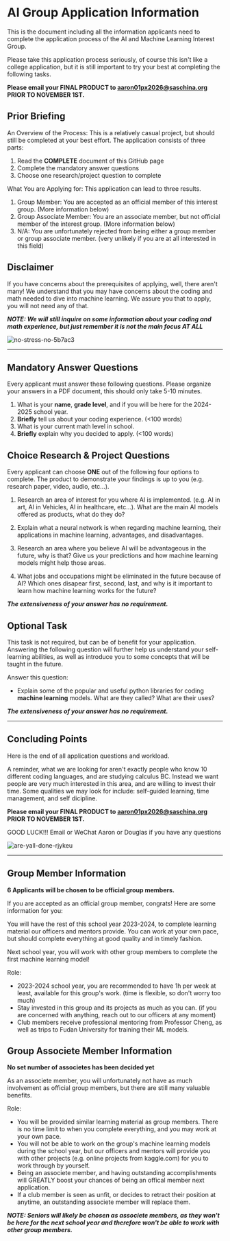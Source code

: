 # AI Group Application Information
This is the document including all the information applicants need to complete the application process of the AI and Machine Learning Interest Group.

Please take this application process seriously, of course this isn't like a college application, but it is still important to try your best at completing the following tasks.

**Please email your FINAL PRODUCT to aaron01px2026@saschina.org PRIOR TO NOVEMBER 1ST.**

## Prior Briefing
An Overview of the Process: This is a relatively casual project, but should still be completed at your best effort. The application consists of three parts:
1. Read the **COMPLETE** document of this GitHub page
2. Complete the mandatory answer questions
3. Choose one research/project question to complete

What You are Applying for: This application can lead to three results.
1. Group Member: You are accepted as an official member of this interest group. (More information below)
2. Group Associate Member: You are an associate member, but not official member of the interest group. (More information below)
3. N/A: You are unfortunately rejected from being either a group member or group associate member. (very unlikely if you are at all interested in this field)

## Disclaimer
If you have concerns about the prerequisites of applying, well, there aren't many! We understand that you may have concerns about the coding and math needed to dive into machine learning. We assure you that to apply, you will not need any of that.

***NOTE: We will still inquire on some information about your coding and math experience, but just remember it is not the main focus AT ALL***

![no-stress-no-5b7ac3](https://github.com/AaronGWang/AI-ML-Application-Info/assets/145851064/04f5ef15-5f09-4b5e-b49d-cf4e7dd235e2)


----

## Mandatory Answer Questions
Every applicant must answer these following questions. Please organize your answers in a PDF document, this should only take 5-10 minutes.

1. What is your **name**, **grade level**, and if you will be here for the 2024-2025 school year.
2. **Briefly** tell us about your coding experience. (<100 words)
3. What is your current math level in school.
4. **Briefly** explain why you decided to apply. (<100 words)


## Choice Research & Project Questions
Every applicant can choose **ONE** out of the following four options to complete. The product to demonstrate your findings is up to you (e.g. research paper, video, audio, etc...).

1. Research an area of interest for you where AI is implemented. (e.g. AI in art, AI in Vehicles, AI in healthcare, etc...). What are the main AI models offered as products, what do they do?

2. Explain what a neural network is when regarding machine learning, their applications in machine learning, advantages, and disadvantages.

3. Research an area where you believe AI will be advantageous in the future, why is that? Give us your predictions and how machine learning models might help those areas.

4. What jobs and occupations might be eliminated in the future because of AI? Which ones disapear first, second, last, and why is it important to learn how machine learning works for the future?

***The extensiveness of your answer has no requirement.***


## Optional Task
This task is not required, but can be of benefit for your application. Answering the following question will further help us understand your self-learning abilities, as well as introduce you to some concepts that will be taught in the future. 

Answer this question:
- Explain some of the popular and useful python libraries for coding **machine learning** models. What are they called? What are their uses?

***The extensiveness of your answer has no requirement.***

----

## Concluding Points
Here is the end of all application questions and workload.

A reminder, what we are looking for aren't exactly people who know 10 different coding languages, and are studying calculus BC. Instead we want people are very much interested in this area, and are willing to invest their time. Some qualities we may look for include: self-guided learning, time management, and self dicipline.

**Please email your FINAL PRODUCT to aaron01px2026@saschina.org PRIOR TO NOVEMBER 1ST.**

GOOD LUCK!!! Email or WeChat Aaron or Douglas if you have any questions

![are-yall-done-rjykeu](https://github.com/AaronGWang/AI-ML-Application-Info/assets/145851064/8a2c3beb-3fed-4926-8207-2efdb6c19db9)

----

## Group Member Information
**6 Applicants will be chosen to be official group members.**

If you are accepted as an official group member, congrats! Here are some information for you:

You will have the rest of this school year 2023-2024, to complete learning material our officers and mentors provide. You can work at your own pace, but should complete everything at good quality and in timely fashion.

Next school year, you will work with other group members to complete the first machine learning model!

Role:
- 2023-2024 school year, you are recommended to have 1h per week at least, available for this group's work. (time is flexible, so don't worry too much)
- Stay invested in this group and its projects as much as you can. (if you are concerned with anything, reach out to our officers at any moment)
- Club members receive professional mentoring from Professor Cheng, as well as trips to Fudan University for training their ML models.

## Group Associete Member Information
**No set number of associetes has been decided yet**

As an associete member, you will unfortunately not have as much involvement as official group members, but there are still many valuable benefits.

Role:
- You will be provided similar learning material as group members. There is no time limit to when you complete everything, and you may work at your own pace.
- You will not be able to work on the group's machine learning models during the school year, but our officers and mentors will provide you with other projects (e.g. online projects from kaggle.com) for you to work through by yourself.
- Being an associete member, and having outstanding accomplishments will GREATLY boost your chances of being an offical member next application.
- If a club member is seen as unfit, or decides to retract their position at anytime, an outstanding associete member will replace them.

***NOTE: Seniors will likely be chosen as associete members, as they won't be here for the next school year and therefore won't be able to work with other group members.***


